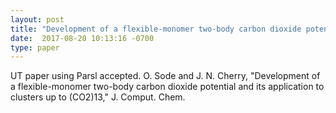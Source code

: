 ```yaml
---
layout: post
title: "Development of a flexible-monomer two-body carbon dioxide potential and its application to clusters up to (CO2)13"
date:  2017-08-20 10:13:16 -0700
type: paper
---
```

UT paper using Parsl accepted. O. Sode and J. N. Cherry,  "Development of a flexible-monomer two-body carbon dioxide potential and its application to clusters up to (CO2)13," J. Comput. Chem.